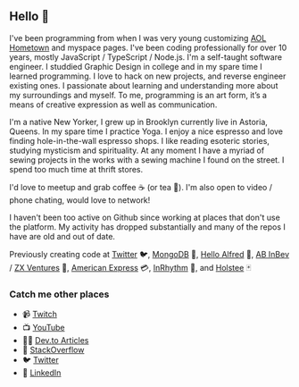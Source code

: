 ## Hello 👋

I've been programming from when I was very young customizing [AOL Hometown](https://en.wikipedia.org/wiki/AOL_Hometown) and myspace pages. I've been coding professionally for over 10 years, mostly JavaScript / TypeScript / Node.js. I'm a self-taught software engineer. I studdied Graphic Design in college and in my spare time I learned programming. I love to hack on new projects, and reverse engineer existing ones. I passionate about learning and understanding more about my surroundings and myself. To me, programming is an art form, it’s a means of creative expression as well as communication. 

I'm a native New Yorker, I grew up in Brooklyn currently live in Astoria, Queens. In my spare time I practice Yoga. I enjoy a nice espresso and love finding hole-in-the-wall espresso shops. I like reading esoteric stories, studying mysticism and spirituality. At any moment I have a myriad of sewing projects in the works with a sewing machine I found on the street. I spend too much time at thrift stores.

I'd love to meetup and grab coffee ☕️ (or tea 🍵). I'm also open to video / phone chating, would love to network!

I haven't been too active on Github since working at places that don't use the platform. My activity has dropped substantially and many of the repos I have are old and out of date.

Previously creating code at [Twitter](https://twitter.com/) 🐦, [MongoDB](https://www.mongodb.com/) 🍃, [Hello Alfred](https://www.helloalfred.com/) 🦇, [AB InBev](https://www.ab-inbev.com/)  / [ZX Ventures](https://zx-ventures.com/) 🍺[,](https://www.ab-inbev.com/) [American Express](https://www.americanexpress.com/) 💳, [InRhythm](https://www.inrhythm.com/) 🍊, and [Holstee](https://www.holstee.com/) 🃏

### Catch me other places

- 📹 [Twitch](http://twitch.com/thomasreggi)
- 📺 [YouTube](https://youtube.com/thomasreggi)
- 🧑‍💻 [Dev.to Articles](https://dev.to/reggi)
- 🥞 [StackOverflow](http://stackoverflow.reggi.com)
- 🐦 [Twitter](http://twitter.reggi.com)
- 🔗 [LinkedIn](http://linkedin.reggi.com)

